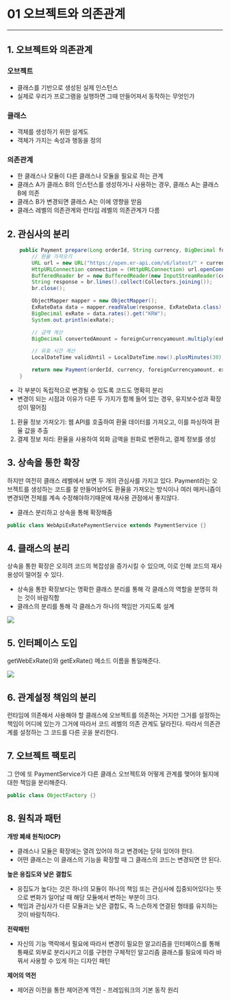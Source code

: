# 01 오브젝트와 의존관계
***
## 1. 오브젝트와 의존관계
### 오브젝트
- 클래스를 기반으로 생성된 실제 인스턴스
- 실제로 우리가 프로그램을 실행하면 그때 만들어져서 동작하는 무엇인가

### 클래스
- 객체를 생성하기 위한 설계도
- 객체가 가지는 속성과 행동을 정의

### 의존관계
- 한 클래스나 모듈이 다른 클래스나 모듈을 필요로 하는 관계
- 클래스 A가 클래스 B의 인스턴스를 생성하거나 사용하는 경우, 클래스 A는 클래스 B에 의존
- 클래스 B가 변경되면 클래스 A는 이에 영향을 받음
- 클래스 레벨의 의존관계와 런타임 레벨의 의존관계가 다름

## 2. 관심사의 분리
```java
    public Payment prepare(Long orderId, String currency, BigDecimal foreignCurrencyamount) throws IOException {
        // 환율 가져오기
        URL url = new URL("https://open.er-api.com/v6/latest/" + currency);
        HttpURLConnection connection = (HttpURLConnection) url.openConnection();
        BufferedReader br = new BufferedReader(new InputStreamReader(connection.getInputStream()));
        String response = br.lines().collect(Collectors.joining());
        br.close();

        ObjectMapper mapper = new ObjectMapper();
        ExRateData data = mapper.readValue(response, ExRateData.class);
        BigDecimal exRate = data.rates().get("KRW");
        System.out.println(exRate);

        // 금액 계산
        BigDecimal convertedAmount = foreignCurrencyamount.multiply(exRate);

        // 유효 시간 계산
        LocalDateTime validUntil = LocalDateTime.now().plusMinutes(30);

        return new Payment(orderId, currency, foreignCurrencyamount, exRate, convertedAmount, validUntil);
    }
```

- 각 부분이 독립적으로 변경될 수 있도록 코드도 명확히 분리
- 변경이 되는 시점과 이유가 다른 두 가지가 함께 들어 있는 경우, 유지보수성과 확장성이 떨어짐
1. 환율 정보 가져오기: 웹 API를 호출하여 환율 데이터를 가져오고, 이를 파싱하여 환율 값을 추출
2. 결제 정보 처리: 환율을 사용하여 외화 금액을 원화로 변환하고, 결제 정보를 생성

## 3. 상속을 통한 확장
하지만 여전히 클래스 레벨에서 보면 두 개의 관심사를 가지고 있다. Payment라는 오브젝트를 생성하는 코드를 잘 만들어놨어도 환율을 가져오는 방식이나 여러 매커니즘이 변경되면 전체를 계속 수정해야하기때문에 재사용 관점에서 좋지않다.
- 클래스 분리하고 상속을 통해 확장해줌
```java
public class WebApiExRatePaymentService extends PaymentService {}
```


## 4. 클래스의 분리
상속을 통한 확장은 오히려 코드의 복잡성을 증가시킬 수 있으며, 이로 인해 코드의 재사용성이 떨어질 수 있다.
- 상속을 통한 확장보다는 명확한 클래스 분리를 통해 각 클래스의 역할을 분명히 하는 것이 바람직함
- 클래스의 분리를 통해 각 클래스가 하나의 책임만 가지도록 설계

<img src="https://i.ibb.co/LzntTsv/2024-07-07-10-42-50.png"  />


## 5. 인터페이스 도입
getWebExRate()와 getExRate() 메소드 이름을 통일해준다.

<img src="https://i.ibb.co/q5jsZmq/2024-07-07-10-44-04.png"  />


## 6. 관계설정 책임의 분리
런타임에 의존해서 사용해야 할 클래스에 오브젝트를 의존하는 거지만 그거를 설정하는 책임이 어디에 있는가 그거에 따라서 코드 레벨의 의존 관계도 달라진다. 따라서 의존관계를 설정하는 그 코드를 다른 곳을 분리한다.

## 7. 오브젝트 팩토리
그 안에 또 PaymentService가 다른 클래스 오브젝트와 어떻게 관계를 맺어야 될지에 대한 책임을 분리해준다.

```java
public class ObjectFactory {}
```

## 8. 원칙과 패턴
**개방 폐쇄 원칙(OCP)**
- 클래스나 모듈은 확장에는 열려 있어야 하고 변경에는 닫혀 있어야 한다.
- 어떤 클래스는 이 클래스의 기능을 확장할 때 그 클래스의 코드는 변경되면 안 된다.

**높은 응집도와 낮은 결합도**
- 응집도가 높다는 것은 하나의 모듈이 하나의 책임 또는 관심사에 집중되어있다는 뜻으로 변화가 일어날 때 해당 모듈에서 변하는 부분이 크다.
- 책임과 관심사가 다른 모듈과는 낮은 결합도, 즉 느슨하게 연결된 형태를 유지하는 것이 바람직하다.

**전략패턴**
- 자신의 기능 맥락에서 필요에 따라서 변경이 필요한 알고리즘을 인터페이스를 통해 통째로 외부로 분리시키고 이를 구현한 구체적인 알고리즘 클래스를 필요에 따라 바꿔서 사용할 수 있게 하는 디자인 패턴

**제어의 역전**
- 제어권 이전을 통한 제어관계 역전 - 프레임워크의 기본 동작 원리